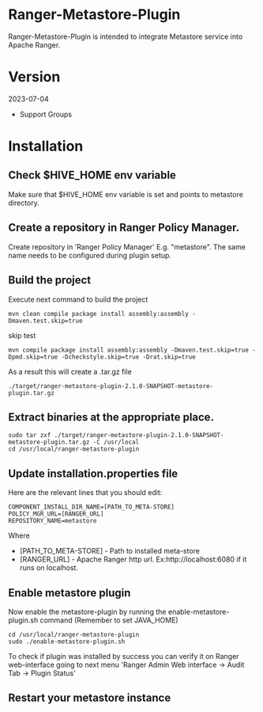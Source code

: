 # Ranger-Metastore-Plugin
Ranger-Metastore-Plugin is intended to integrate Metastore service into Apache Ranger.



# Version

2023-07-04 

- Support Groups



# Installation

## Check $HIVE_HOME env variable
Make sure that $HIVE_HOME env variable is set and points to metastore directory.

## Create a repository in Ranger Policy Manager. 
Create repository in 'Ranger Policy Manager' E.g. "metastore". 
The same name needs to be configured during plugin setup.

## Build the project
Execute next command to build the project

~~~~
mvn clean compile package install assembly:assembly -Dmaven.test.skip=true
~~~~

skip test
~~~~
mvn compile package install assembly:assembly -Dmaven.test.skip=true -Dpmd.skip=true -Dcheckstyle.skip=true -Drat.skip=true
~~~~

As a result this will create a .tar.gz file 

~~~~
./target/ranger-metastore-plugin-2.1.0-SNAPSHOT-metastore-plugin.tar.gz
~~~~

## Extract binaries at the appropriate place.
~~~~
sudo tar zxf ./target/ranger-metastore-plugin-2.1.0-SNAPSHOT-metastore-plugin.tar.gz -C /usr/local
cd /usr/local/ranger-metastore-plugin
~~~~

## Update installation.properties file
Here are the relevant lines that you should edit:
~~~~
COMPONENT_INSTALL_DIR_NAME=[PATH_TO_META-STORE]
POLICY_MGR_URL=[RANGER_URL]
REPOSITORY_NAME=metastore
~~~~
Where
- [PATH_TO_META-STORE] - Path to installed meta-store 
- [RANGER_URL] - Apache Ranger http url. 
     Ex:http://localhost:6080 if it runs on localhost.  

## Enable metastore plugin
Now enable the metastore-plugin by running the enable-metastore-plugin.sh command (Remember to set JAVA_HOME)

~~~~
cd /usr/local/ranger-metastore-plugin
sudo ./enable-metastore-plugin.sh
~~~~
To check if plugin was installed by success you can verify it on Ranger web-interface going to next menu
'Ranger Admin Web interface -> Audit Tab -> Plugin Status'

## Restart your metastore instance